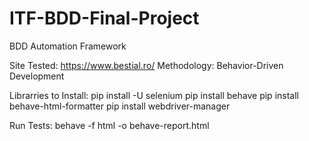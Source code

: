# ITF-BDD-Final-Project

BDD Automation Framework

Site Tested: https://www.bestial.ro/
Methodology: Behavior-Driven Development

Librarries to Install:
pip install -U selenium
pip install behave
pip install behave-html-formatter
pip install webdriver-manager

Run Tests:
behave -f html -o behave-report.html
